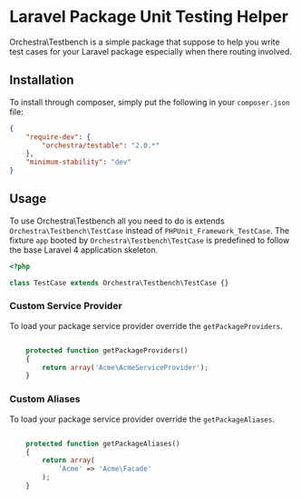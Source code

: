 Laravel Package Unit Testing Helper
==============

Orchestra\Testbench is a simple package that suppose to help you write test cases for your Laravel package especially when there routing involved.

## Installation

To install through composer, simply put the following in your `composer.json` file:

```json
{
	"require-dev": {
		"orchestra/testable": "2.0.*"
	},
	"minimum-stability": "dev"
}
```

## Usage

To use Orchestra\Testbench all you need to do is extends `Orchestra\Testbench\TestCase` instead of `PHPUnit_Framework_TestCase`. The fixture `app` booted by `Orchestra\Testbench\TestCase` is predefined to follow the base Laravel 4 application skeleton.

```php
<?php

class TestCase extends Orchestra\Testbench\TestCase {}

```


### Custom Service Provider

To load your package service provider override the `getPackageProviders`.

```php

	protected function getPackageProviders()
	{
		return array('Acme\AcmeServiceProvider');
	}
```

### Custom Aliases

To load your package service provider override the `getPackageAliases`.

```php

	protected function getPackageAliases()
	{
		return array(
			'Acme' => 'Acme\Facade'
		);
	}
```
